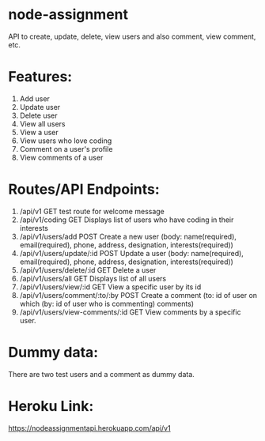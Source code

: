# node-assignment
API to create, update, delete, view users and also comment, view comment, etc.

# Features:
1. Add user
2. Update user
3. Delete user
4. View all users
5. View a user
6. View users who love coding
6. Comment on a user's profile
7. View comments of a user

# Routes/API Endpoints: 
1. /api/v1 GET test route for welcome message
2. /api/v1/coding GET Displays list of users who have coding in their interests
3. /api/v1/users/add POST Create a new user (body: name(required), email(required), phone, address, designation, interests(required))
4. /api/v1/users/update/:id POST Update a user (body: name(required), email(required), phone, address, designation, interests(required))
5. /api/v1/users/delete/:id GET Delete a user
6. /api/v1/users/all GET Displays list of all users
7. /api/v1/users/view/:id GET View a specific user by its id
8. /api/v1/users/comment/:to/:by POST Create a comment (to: id of user on which (by: id of user who is commenting) comments)
9. /api/v1/users/view-comments/:id GET View comments by a specific user.

# Dummy data:
There are two test users and a comment as dummy data.

# Heroku Link: 
https://nodeassignmentapi.herokuapp.com/api/v1

